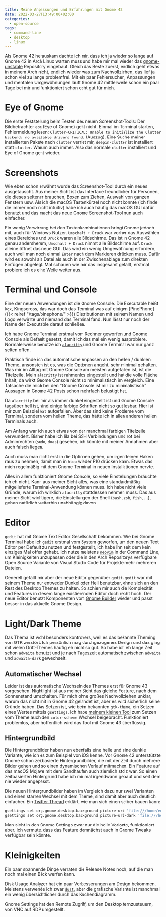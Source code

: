 ```yaml
---
title: Meine Anpassungen und Erfahrungen mit Gnome 42
date: 2022-03-27T13:49:00+02:00
categories:
  - open-source
tags:
  - command-line
  - desktop
  - linux
---
```

Als Gnome 42 herauskam dachte ich mir, dass ich ja wieder so lange auf Gnome 42 in Arch Linux warten muss und habe mir mal wieder das [gnome-unstable](https://gitlab.com/fabis_cafe/gnome-unstable) Repository eingebaut.
Gleich das Beste zuerst, endlich geht etwas in meinem Arch nicht, endlich wieder was zum Nachvollziehen, das lief ja schon viel zu lange problemfrei.
Mit ein paar Fehlersuchen, Anpassungen und mentalen Umgewöhnungen läuft Gnome 42 mittlerweile schon ein paar Tage bei mir und funktioniert schon echt gut für mich.

<!--more-->

# Eye of Gnome

Die erste Feststellung beim Testen des neuen Screenshot-Tools: Der Bildbetrachter `eog` (Eye of Gnome) geht nicht.
Einmal im Terminal starten, Fehlermeldung lesen: `Clutter-CRITICAL: Unable to initialize the Clutter backend: no available drivers found.` (Auszug).
Eine Suche meiner installierten Pakete nach `clutter` verriet mir, `deepin-clutter` ist installiert statt `clutter`.
Warum auch immer.
Also das normale `clutter` installiert und Eye of Gnome geht wieder.

# Screenshots

Wie eben schon erwähnt wurde das Screenshot-Tool durch ein neues ausgetauscht.
Aus meiner Sicht ist das Interface freundlicher für Personen, die dieses seltener brauchen, Boxen zum Ziehen, Auswahl von ganzen Fenstern usw.
Als ich die macOS Tastenkürzel noch nicht konnte (ich finde die immer noch nicht intuitiv) habe ich auch häufig das macOS GUI dafür benutzt und das macht das neue Gnome Screenshot-Tool nun auch einfacher.

Ein wenig Verwirrung bei den Tastenkombinationen bringt Gnome jedoch mit, auch für Windows Nutzer.
`Umschalt + Druck` war vorher das Auswählen eines Bereiches und `Druck` waren alle Bildschirme.
Das ist in Gnome 42 genau andersherum, `Umschalt + Druck` nimmt alle Bildschirme auf.
`Druck` alleine öffnet das neue GUI.
Das wird ein wenig Umgewöhnung erfordern, auch weil man noch einmal `Enter` nach dem Markieren drücken muss.
Dafür wird es sowohl als Datei als auch in der Zwischenablage zum direkten Einfügen abgelegt.
Mal schauen wie mir das insgesamt gefällt, erstmal probiere ich es eine Weile weiter aus.

# Terminal und Console

Eine der neuen Anwendungen ist die Gnome Console.
Die Executable heißt `kgx`, Kingscross, das war doch das Terminal was auf einigen [PinePhone]({{< relref "/tags/pinephone/" >}}) Distributionen mit seinem Namen und Logo verwirrte und niemand das Terminal fand.
Nun lässt nur noch der Name der Executable darauf schließen.

Ich habe Gnome Terminal erstmal vom Rechner geworfen und Gnome Console als Default gesetzt, damit ich das mal ein wenig ausprobiere.
Normalerweise benutze ich [`alacritty`](https://github.com/alacritty/alacritty) und Gnome Terminal war nur ganz selten offen.

Praktisch finde ich das automatische Anpassen an den hellen / dunklen Theme, ansonsten ist es, was die Optionen angeht, sehr minimal gehalten.
Was mir im Alltag mit Gnome Console am meisten aufgefallen ist, ist die Titelzeile.
Mein `alacritty` ist rahmenlos eingestellt und hat die volle Fläche Inhalt, da wirkt Gnome Console nicht so minimalistisch im Vergleich.
Eine Tatsache die mich bei den "Gnome Console ist mir zu minimalistisch" Aussagen in Gnome 42 Posts schon mehrfach belustigt hat.

Da `alacritty` bei mir als immer dunkel eingestellt ist und Gnome Console tagsüber hell ist, sind einige farbige Schriften nicht so gut lesbar.
Hier ist mir zum Beispiel [`bat`](https://github.com/sharkdp/bat) aufgefallen.
Aber das sind keine Probleme vom Terminal, sondern vom hellen Theme, das hätte ich in allen anderen hellen Terminals auch.

Am Anfang war ich auch etwas von der manchmal farbigen Titelzeile verwundert.
Bisher habe ich lila bei SSH Verbindungen und rot bei Adminrechten (`sudo`, `doas`) gesehen, ich könnte mit meinen Annahmen aber auch falsch liegen.

Auch muss man nicht erst in die Optionen gehen, um irgendeinen Haken raus zu nehmen, damit man in `htop` wieder F10 drücken kann.
Etwas das mich regelmäßig mit dem Gnome Terminal in neuen Installationen nervte.

Alles in allem funktioniert Gnome Console, so viele Einstellungen bräuchte ich eh nicht.
Kann aus meiner Sicht alles, was eine standardmäßig mitgelieferte Terminal-Anwendung können muss.
Ich habe nicht viele Gründe, warum ich wirklich `alacritty` stattdessen nehmen muss.
Das aus meiner Sicht wichtigere, die Einstellungen der Shell (`bash`, `zsh`, `fish`, …), gehen natürlich weiterhin unabhängig davon.

# Editor

`gedit` hat mit Gnome Text Editor Gesellschaft bekommen.
Wie bei Gnome Terminal habe ich `gedit` erstmal vom System geworfen, um den neuen Text Editor per Default zu nutzen und festgestellt, ich habe ihn seit dem kein einziges Mal offen gehabt.
Ich nutze meistens [`neovim`](https://neovim.io) in der Command Line, um Kleinigkeiten anzupassen oder die in den Arch Repositorys verfügbare Open Source Variante von Visual Studio Code für Projekte mehr mehreren Dateien.

Generell gefällt mir aber der neue Editor gegenüber `gedit`.
`gedit` war mit seinem Theme nur entweder Dunkel oder Hell benutzbar, ohne sich an den Rest des Desktop Themes zu halten.
So schien mir auch die Komplexität und Features in diesem lange existierenden Editor doch recht hoch.
Der neue Editor benutzt Komponenten vom [Gnome Builder](https://wiki.gnome.org/Apps/Builder) wieder und passt besser in das aktuelle Gnome Design.

# Light/Dark Theme

Das Thema ist wohl besonders kontrovers, weil es das bekannte Theming von GTK zerstört.
Ich persönlich mag durchgezogenes Design und das ging mit vielen Dritt-Themes häufig eh nicht so gut.
So habe ich eh lange Zeit schon `adwaita` benutzt und je nach Tageszeit automatisch zwischen `adwaita` und `adwaita-dark` gewechselt.

## Automatischer Wechsel

Leider ist das automatische Wechseln des Themes erst für Gnome 43 vorgesehen.
Nightlight ist aus meiner Sicht das gleiche Feature, nach dem Sonnenstand umschalten.
Für mich ohne großes Nachvollziehen unklar, warum das nicht mit in Gnome 42 gelandet ist, aber es wird sicherlich seine Gründe haben.
Das Setzen ist, wie beim bekannten `gtk-theme`, ein Setzen eines Wertes mittels `gsettings`.
Ich habe [meinem kleinen Tool](https://github.com/EdJoPaTo/sun-sets-gtk-theme) zum Setzen vom Theme auch den `color-scheme` Wechsel beigebracht.
Funktioniert problemlos, aber hoffentlich wird das Tool mit Gnome 43 überflüssig.

## Hintergrundbild

Die Hintergrundbilder haben nun ebenfalls eine helle und eine dunkle Variante, wie ich es zum Beispiel von iOS kenne.
Vor Gnome 42 unterstützte Gnome schon zeitbasierte Hintergrundbilder, die mit der Zeit durch mehrere Bilder gehen und so einen dynamischen Verlauf mitmachen.
Ein Feature auf das macOS Mojave mit dem Sandhaufen auch ziemlich stolz war.
So einen zeitbasierten Hintergrund habe ich mir mal irgendwann gebaut und seit dem nie wieder angepasst.

Die neuen Hintergrundbilder haben im Vergleich dazu nur zwei Varianten und einen starren Wechsel mit dem Theme, sind damit aber auch deutlich einfacher.
Ein [Twitter Thread](https://twitter.com/alexm_gnome/status/1491527119389827074) erklärt, wie man sich einen selber bauen kann:

```bash
gsettings set org.gnome.desktop.background picture-uri 'file:///home/edjopato/Pictures/Wallpapers/wh-day.jpg'
gsettings set org.gnome.desktop.background picture-uri-dark 'file:///home/edjopato/Pictures/Wallpapers/wh-night.jpg'
```

Man sieht in den Gnome Settings zwar nur die helle Variante, funktioniert aber.
Ich vermute, dass das Feature demnächst auch in Gnome Tweaks verfügbar sein könnte.

# Kleinigkeiten

Ein paar spannende Dinge verraten die [Release Notes](https://release.gnome.org/42/) noch, auf die man noch mal einen Blick werfen kann.

Disk Usage Analyzer hat ein paar Verbesserungen am Design bekommen.
Meistens verwende ich zwar [`dust`](https://github.com/bootandy/dust), aber die grafische Variante ist manchmal ein wenig übersichtlicher durch das Kuchendiagramm.

Gnome Settings hat den Remote Zugriff, um den Desktop fernzusteuern, von VNC auf RDP umgestellt.
